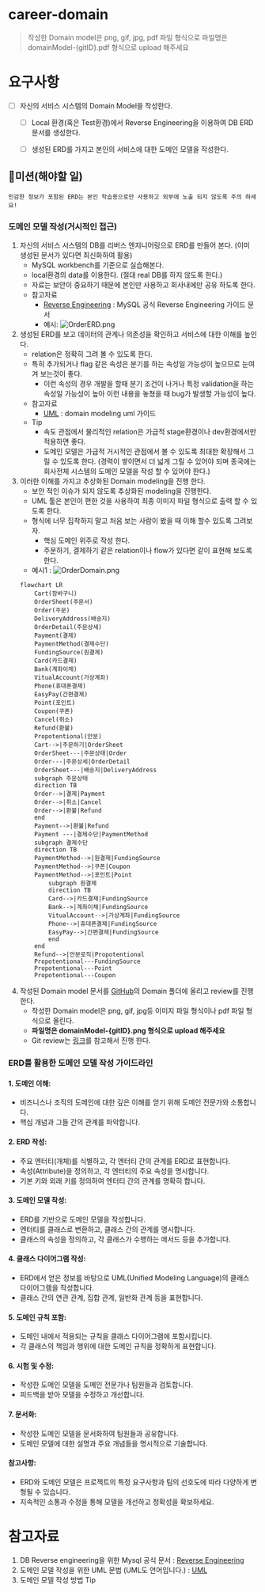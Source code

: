# career-domain
> 작성한 Domain model은 png, gif, jpg, pdf 파일 형식으로 파일명은 domainModel-{gitID}.pdf 형식으로 upload 해주세요
# 요구사항
- [ ] 자신의 서비스 시스템의 Domain Model을 작성한다.
    - [ ] Local 환경(혹은 Test환경)에서 Reverse Engineering을 이용하여 DB ERD문서를 생성한다.
    - [ ] 생성된 ERD를 가지고 본인의 서비스에 대한 도메인 모델을 작성한다.


## 🚀미션(해야할 일)
```alert-error-border
민감한 정보가 포함된 ERD는 본인 학습용으로만 사용하고 외부에 노출 되지 않도록 주의 하세요!
```

### 도메인 모델 작성(거시적인 접근)
1. 자신의 서비스 시스템의 DB를 리버스 엔지니어링으로 ERD를 만들어 본다. (이미 생성된 문서가 있다면 최신화하여 활용)
    - MySQL workbench를 기준으로 실습해본다.
    - local환경의 data를 이용한다. (절대 real DB를 하지 않도록 한다.)
    - 자료는 보안이 중요하기 때문에 본인만 사용하고 회사내에만 공유 하도록 한다.
    - 참고자료 
        -  [Reverse Engineering](https://dev.mysql.com/doc/workbench/en/wb-reverse-engineer-live.html) : MySQL 공식 Reverse Engineering 가이드 문서
        -  예시: ![OrderERD.png](https://nextstep-storage.s3.ap-northeast-2.amazonaws.com/b889ca18a4384db0a5656145dde55839)
2. 생성된 ERD를 보고 데이터의 관계나 의존성을 확인하고 서비스에 대한 이해를 높인다.
    - relation은 정확히 그려 볼 수 있도록 한다.
    - 특히 추가되거나 flag 같은 속성은 분기를 하는 속성일 가능성이 높으므로 눈여겨 보는것이 좋다.
        - 이런 속성의 경우 개발을 할때 분기 조건이 나거나 특정 validation을 하는 속성일 가능성이 높아 이런 내용을 놓쳤을 때 bug가 발생할 가능성이 높다.
    - 참고자료
        -  [UML](https://www.ictdemy.com/software-design/uml/uml-domain-model) : domain modeling uml 가이드
    - Tip 
        - 속도 관점에서 물리적인 relation은 가급적 stage환경이나 dev환경에서만 적용하면 좋다.
        - 도메인 모델은 가급적 거시적인 관점에서 볼 수 있도록 최대한 확장해서 그릴 수 있도록 한다. (경력이 쌓이면서 더 넓게 그릴 수 있어야 되며 종국에는 회사전체 시스템의 도메인 모델을 작성 할 수 있어야 한다.)
3. 이러한 이해를 가지고 추상화된 Domain modeling을 진행 한다. 
    - 보안 적인 이슈가 되지 않도록 추상화된 modeling을 진행한다.
    - UML 툴은 본인이 편한 것을 사용하여 최종 이미지 파일 형식으로 출력 할 수 있도록 한다.
    - 형식에 너무 집착하지 말고 처음 보는 사람이 봤을 때 이해 할수 있도록 그려보자.
        - 핵심 도메인 위주로 작성 한다.
        - 주문하기, 결제하기 같은 relation이나 flow가 있다면 같이 표현해 보도록 한다.
    - 예시1 : ![OrderDomain.png](https://nextstep-storage.s3.ap-northeast-2.amazonaws.com/0c24abd56e5a41429d2f6c52cb0fe0a9)
    ```mermaid
    flowchart LR
        Cart(장바구니)
        OrderSheet(주문서)
        Order(주문)
        DeliveryAddress(배송지)
        OrderDetail(주문상세)
        Payment(결제)
        PaymentMethod(결제수단)
        FundingSource(원결제)
        Card(카드결제)
        Bank(계좌이체)
        VitualAccount(가상계좌)
        Phone(휴대폰결제)
        EasyPay(간편결제)
        Point(포인트)
        Coupon(쿠폰)
        Cancel(취소)
        Refund(환불)
        Propotentional(안분)
        Cart-->|주문하기|OrderSheet
        OrderSheet---|주문상태|Order
        Order---|주문상세|OrderDetail
        OrderSheet---|배송지|DeliveryAddress
        subgraph 주문상태
        direction TB
        Order-->|결제|Payment
        Order-->|취소|Cancel
        Order-->|환불|Refund
        end
        Payment-->|환불|Refund
        Payment ---|결제수단|PaymentMethod
        subgraph 결제수단
        direction TB
        PaymentMethod-->|원결제|FundingSource
        PaymentMethod-->|쿠폰|Coupon
        PaymentMethod-->|포인트|Point
            subgraph 원결제
            direction TB
            Card-->|카드결제|FundingSource
            Bank-->|계좌이체|FundingSource
            VitualAccount-->|가상계좌|FundingSource
            Phone-->|휴대폰결제|FundingSource
            EasyPay-->|간편결제|FundingSource
            end
        end
        Refund-->|안분로직|Propotentional
        Propotentional---FundingSource
        Propotentional---Point
        Propotentional---Coupon
    ```
4. 작성된 Domain model 문서를 [GitHub](https://github.com/next-step/career-domain)의 Domain 폴더에 올리고 review를 진행 한다. 
    - 작성한 Domain model은 png, gif, jpg등 이미지 파일 형식이나 pdf 파일 형식으로 올린다.
    - <b>파일명은 domainModel-{gitID}.png 형식으로 upload 해주세요</b>
    - Git review는 [링크](https://github.com/next-step/nextstep-docs/tree/master/codereview)를 참고해서 진행 한다.


### ERD를 활용한 도메인 모델 작성 가이드라인
#### 1. 도메인 이해:
- 비즈니스나 조직의 도메인에 대한 깊은 이해를 얻기 위해 도메인 전문가와 소통합니다.
- 핵심 개념과 그들 간의 관계를 파악합니다.
#### 2. ERD 작성:
- 주요 엔터티(개체)를 식별하고, 각 엔터티 간의 관계를 ERD로 표현합니다.
- 속성(Attribute)을 정의하고, 각 엔터티의 주요 속성을 명시합니다.
- 기본 키와 외래 키를 정의하여 엔터티 간의 관계를 명확히 합니다.
#### 3. 도메인 모델 작성:
- ERD를 기반으로 도메인 모델을 작성합니다.
- 엔터티를 클래스로 변환하고, 클래스 간의 관계를 명시합니다.
- 클래스의 속성을 정의하고, 각 클래스가 수행하는 메서드 등을 추가합니다.
#### 4. 클래스 다이어그램 작성:
- ERD에서 얻은 정보를 바탕으로 UML(Unified Modeling Language)의 클래스 다이어그램을 작성합니다.
- 클래스 간의 연관 관계, 집합 관계, 일반화 관계 등을 표현합니다.
#### 5. 도메인 규칙 포함:
- 도메인 내에서 적용되는 규칙을 클래스 다이어그램에 포함시킵니다.
- 각 클래스의 책임과 행위에 대한 도메인 규칙을 정확하게 표현합니다.
#### 6. 시험 및 수정:
- 작성한 도메인 모델을 도메인 전문가나 팀원들과 검토합니다.
- 피드백을 받아 모델을 수정하고 개선합니다.
#### 7. 문서화:
- 작성한 도메인 모델을 문서화하여 팀원들과 공유합니다.
- 도메인 모델에 대한 설명과 주요 개념들을 명시적으로 기술합니다.
#### 참고사항:
- ERD와 도메인 모델은 프로젝트의 특정 요구사항과 팀의 선호도에 따라 다양하게 변형될 수 있습니다.
- 지속적인 소통과 수정을 통해 모델을 개선하고 정확성을 확보하세요.

    
# 참고자료
1. DB Reverse engineering을 위한 Mysql 공식 문서 : [Reverse Engineering](https://dev.mysql.com/doc/workbench/en/wb-reverse-engineer-live.html)
2. 도메인 모델 작성을 위한 UML 문법 (UML도 언어입니다.) : [UML](https://www.ictdemy.com/software-design/uml/uml-domain-model)
3. 도메인 모델 작성 방법 Tip 


